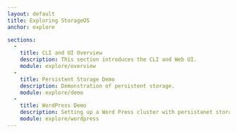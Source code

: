 ```yaml
---
layout: default
title: Exploring StorageOS
anchor: explore

sections:
  -
    title: CLI and UI Overview
    description: This section introduces the CLI and Web UI.
    module: explore/overview
  -
    title: Persistent Storage Demo
    description: Demonstration of persistent storage.
    module: explore/demo
  -
    title: WordPress Demo
    description: Setting up a Word Press cluster with persistanet storage.
    module: explore/wordpress
---
```


